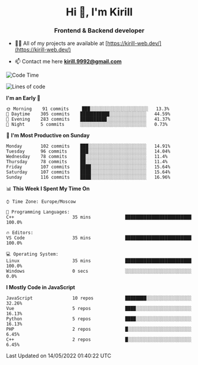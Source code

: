 <h1 align="center">Hi 👋, I'm Kirill</h1>
<h3 align="center">Frontend & Backend developer</h3>

- 👨‍💻 All of my projects are available at [https://kirill-web.dev/](https://kirill-web.dev/)

- 📫 Contact me here **kirill.9992@gmail.com**











<!--START_SECTION:waka-->
![Code Time](http://img.shields.io/badge/Code%20Time-0%20secs-blue)

![Lines of code](https://img.shields.io/badge/From%20Hello%20World%20I%27ve%20Written-477%20Thousand%20lines%20of%20code-blue)

**I'm an Early 🐤** 

```text
🌞 Morning    91 commits     ███░░░░░░░░░░░░░░░░░░░░░░   13.3% 
🌆 Daytime    305 commits    ███████████░░░░░░░░░░░░░░   44.59% 
🌃 Evening    283 commits    ██████████░░░░░░░░░░░░░░░   41.37% 
🌙 Night      5 commits      ░░░░░░░░░░░░░░░░░░░░░░░░░   0.73%

```
📅 **I'm Most Productive on Sunday** 

```text
Monday       102 commits    ███░░░░░░░░░░░░░░░░░░░░░░   14.91% 
Tuesday      96 commits     ███░░░░░░░░░░░░░░░░░░░░░░   14.04% 
Wednesday    78 commits     ██░░░░░░░░░░░░░░░░░░░░░░░   11.4% 
Thursday     78 commits     ██░░░░░░░░░░░░░░░░░░░░░░░   11.4% 
Friday       107 commits    ████░░░░░░░░░░░░░░░░░░░░░   15.64% 
Saturday     107 commits    ████░░░░░░░░░░░░░░░░░░░░░   15.64% 
Sunday       116 commits    ████░░░░░░░░░░░░░░░░░░░░░   16.96%

```


📊 **This Week I Spent My Time On** 

```text
⌚︎ Time Zone: Europe/Moscow

💬 Programming Languages: 
C++                      35 mins             █████████████████████████   100.0%

🔥 Editors: 
VS Code                  35 mins             █████████████████████████   100.0%

💻 Operating System: 
Linux                    35 mins             █████████████████████████   100.0% 
Windows                  0 secs              ░░░░░░░░░░░░░░░░░░░░░░░░░   0.0%

```

**I Mostly Code in JavaScript** 

```text
JavaScript               10 repos            ████████░░░░░░░░░░░░░░░░░   32.26% 
Vue                      5 repos             ████░░░░░░░░░░░░░░░░░░░░░   16.13% 
Python                   5 repos             ████░░░░░░░░░░░░░░░░░░░░░   16.13% 
PHP                      2 repos             █░░░░░░░░░░░░░░░░░░░░░░░░   6.45% 
C++                      2 repos             █░░░░░░░░░░░░░░░░░░░░░░░░   6.45%

```



 Last Updated on 14/05/2022 01:40:22 UTC
<!--END_SECTION:waka-->
